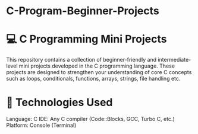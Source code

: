 # C-Program-Beginner-Projects
# 💻 C Programming Mini Projects 
This repository contains a collection of beginner-friendly and intermediate-level mini projects developed in the C programming language. 
These projects are designed to strengthen your understanding of core C concepts such as loops, conditionals, functions, arrays, strings, file handling etc.

# 🚀 Technologies Used
Language: C
IDE: Any C compiler (Code::Blocks, GCC, Turbo C, etc.)
Platform: Console (Terminal)
